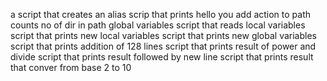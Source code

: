 a script that creates an alias
scrip that prints hello you
add action to path
counts no of dir in path
global variables
script that reads local variables
script that prints new local variables
script that prints new global variables
script that prints addition of 128 lines
script that prints result of power and divide
script that prints result followed by new line
script that prints result that conver from base 2 to 10
